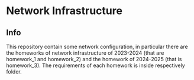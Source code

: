 # Network Infrastructure

## Info

This repository contain some network configuration, in particular there are  the homeworks of network infrastructure of 2023-2024 (that are homework_1 and homework_2) and the homework of 2024-2025 (that is homework_3). The requirements of each homework is inside respectively folder. 
